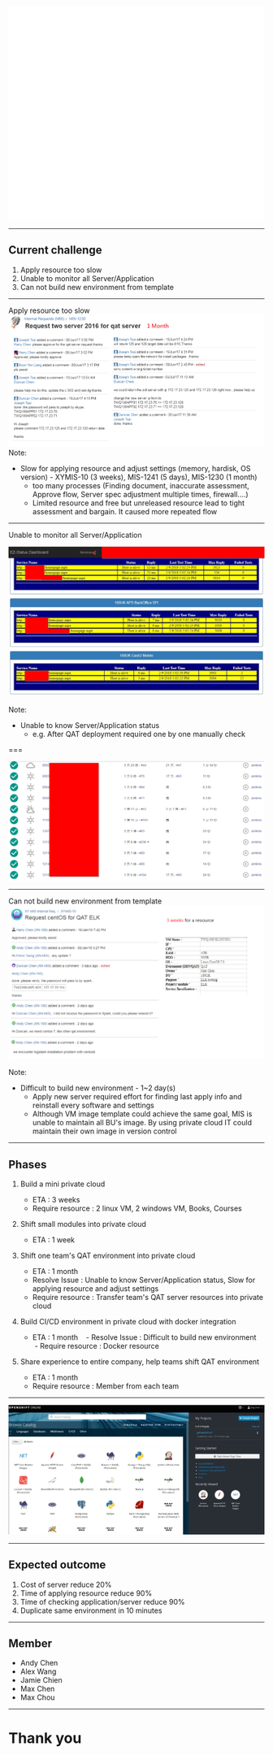 ![alt text](../img/private-cloud/private-cloud.png "Img Title Text")

---

## Current challenge

1. Apply resource too slow
1. Unable to monitor all Server/Application
1. Can not build new environment from template

---

Apply resource too slow
![alt text](../img/private-cloud/slow-flow.png "Img Title Text")
Note:

- Slow for applying resource and adjust settings (memory, hardisk, OS version) - XYMIS-10 (3 weeks), MIS-1241 (5 days),  MIS-1230 (1 month)
  - too many processes (Finding document, inaccurate assessment, Approve flow, Server spec adjustment multiple times, firewall....)
  - Limited resource and free but unreleased resource lead to tight assessment and bargain. It caused more repeated flow

---

Unable to monitor all Server/Application

![alt text](../img/private-cloud/current-monitor.jpg "Logo Title Text 1")

Note:

- Unable to know Server/Application status 
  - e.g. After QAT deployment required one by one manually check

===

![alt text](../img/private-cloud/jenkins.jpg "Logo Title Text 1")

---

Can not build new environment from template
![alt text](../img/private-cloud/no-template.png "Logo Title Text 1")

Note:

- Difficult to build new environment - 1~2 day(s)
  - Apply new server required effort for finding last apply info and reinstall every software and settings
  - Although VM image template could achieve the same goal, MIS is unable to maintain all BU's image. By using private cloud IT could maintain their own image in version control

---

## Phases

1. Build a mini private cloud
    - ETA : 3 weeks
    - Require resource : 2 linux VM, 2 windows VM, Books, Courses

1. Shift small modules into private cloud
    - ETA : 1 week

1. Shift one team's QAT environment into private cloud
    - ETA : 1 month
    - Resolve Issue : Unable to know Server/Application status, Slow for applying resource and adjust settings
    - Require resource : Transfer team's QAT server resources into private cloud

1. Build CI/CD environment in private cloud with docker integration
    - ETA : 1 month
    - Resolve Issue : Difficult to build new environment
    - Require resource : Docker resource

1. Share experience to entire company, help teams shift QAT environment
    - ETA : 1 month
    - Require resource : Member from each team

---

![alt text](../img/private-cloud/openshift.jpg "Logo Title Text 1")

---

## Expected outcome

1. Cost of server reduce 20%
2. Time of applying resource reduce 90%
3. Time of checking application/server reduce 90%
4. Duplicate same environment in 10 minutes

---

## Member

- Andy Chen
- Alex Wang
- Jamie Chien
- Max Chen
- Max Chou

---

# Thank you